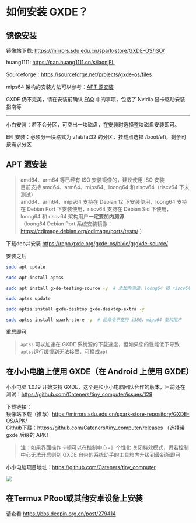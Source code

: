# 如何安装 GXDE？

## 镜像安装



镜像站下载: https://mirrors.sdu.edu.cn/spark-store/GXDE-OS/ISO/

huang1111: https://pan.huang1111.cn/s/laonjFL

Sourceforge：https://sourceforge.net/projects/gxde-os/files

mips64 架构的安装方法可以参考：[APT 源安装](install.md)

GXDE 仍不完美，请在安装前确认 [FAQ](faq.md) 中的事项，包括了 Nvidia 显卡驱动安装指南等

---

小白安装：若不会分区，可空出一块磁盘，在安装时选择整块磁盘安装即可。

EFI 安装：必须分一块格式为 vfat/fat32 的分区，挂载点选择 /boot/efi，剩余可按需求分区


## APT 源安装
> amd64、arm64 等已经有 ISO 安装镜像的，建议使用 ISO 安装  
> 目前支持 amd64、arm64、mips64、loong64 和 riscv64（riscv64 下未测试）   
> amd64、arm64、mips64 支持在 Debian 12 下安装使用，loong64 支持在 Debian Port 下安装使用，riscv64 支持在 Debian Sid 下使用，loong64 和 riscv64 架构用户**一定要加内测源**    
> （loong64 Debian Port 系统安装镜像：https://cdimage.debian.org/cdimage/ports/tests/  ）  


下载deb并安装 https://repo.gxde.org/gxde-os/bixie/g/gxde-source/

安装之后

```bash
sudo apt update

sudo apt install aptss

sudo apt install gxde-testing-source -y  # 添加内测源，loong64 和 riscv64 架构用户一定要用，amd64 和 arm64 用户可忽略

sudo aptss update

sudo aptss install gxde-desktop gxde-desktop-extra -y

sudo aptss install spark-store -y  # 此命令不支持 i386、mips64 架构用户

```

重启即可

> `aptss` 可以加速在 GXDE 系统源的下载速度，但如果您的性能低下导致`aptss`运行缓慢到无法接受，可换成`apt`

## 在小小电脑上使用 GXDE（在 Android 上使用 GXDE）
小小电脑 1.0.19 开始支持 GXDE，这个是和小小电脑团队合作的版本，目前还在测试：https://github.com/Cateners/tiny_computer/issues/129  

下载链接：  
镜像站下载（推荐）https://mirrors.sdu.edu.cn/spark-store-repository/GXDE-OS/APK/   
Github下载：https://github.com/Cateners/tiny_computer/releases   （选择带 gxde 后缀的 APK）

> 注：如果界面操作卡顿可以在控制中心=》个性化 关闭特效模式，假若控制中心无法开启则到 GXDE 自带的系统助手的工具箱内升级到最新版即可  

小小电脑项目地址：https://github.com/Cateners/tiny_computer  

![](/tiny-computer.jpg)

## 在Termux PRoot或其他安卓设备上安装

请查看 https://bbs.deepin.org.cn/post/279414
